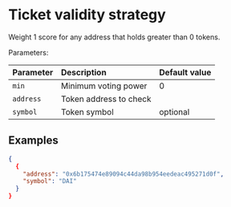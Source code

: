 # Ticket validity strategy

Weight 1 score for any address that holds greater than 0 tokens.

Parameters:

| Parameter | Description | Default value |
| :--- | :--- | :--- |
| `min` | Minimum voting power | 0 |
| `address` | Token address to check | |
| `symbol` | Token symbol | optional |

## Examples

```JSON
{
  {
    "address": "0x6b175474e89094c44da98b954eedeac495271d0f",
    "symbol": "DAI"
  }
}
```
